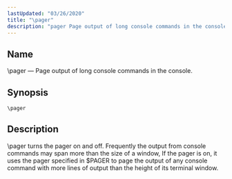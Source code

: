 ```yaml
---
lastUpdated: "03/26/2020"
title: "\pager"
description: "pager Page output of long console commands in the console pager pager turns the pager on and off Frequently the output from console commands may span more than the size of a window If the pager is on it uses the pager specified in PAGER to page the output of..."
---
```


<a name="console_commands.pager"></a> 
## Name

\pager — Page output of long console commands in the console.

## Synopsis

`\pager`

<a name="idp14744688"></a> 
## Description

\pager turns the pager on and off. Frequently the output from console commands may span more than the size of a window, If the pager is on, it uses the pager specified in $PAGER to page the output of any console command with more lines of output than the height of its terminal window.